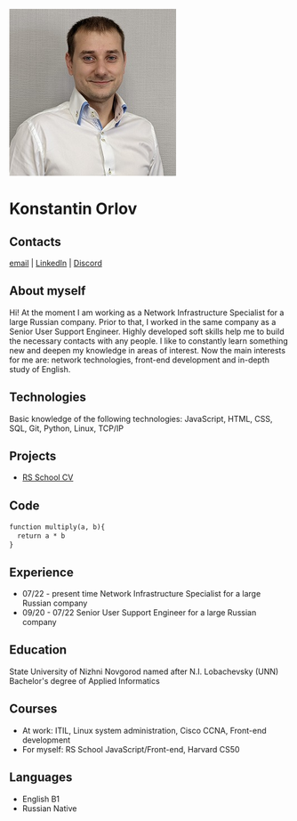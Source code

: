 ![It's me](/assets/images/me.jpg)
# **Konstantin Orlov**


## Contacts 
[email](mailto:orlov.ka@outlook.com) | [LinkedIn](https://www.linkedin.com/in/orlovka/) | [Discord](https://discordapp.com/users/1017486672671281292)


## About myself    
Hi! At the moment I am working as a Network Infrastructure Specialist for a large Russian company. Prior to that, I worked in the same company as a Senior User Support Engineer. Highly developed soft skills help me to build the necessary contacts with any people. I like to constantly learn something new and deepen my knowledge in areas of interest. Now the main interests for me are: network technologies, front-end development and in-depth study of English.


## Technologies
Basic knowledge of the following technologies: JavaScript, HTML, CSS, SQL, Git, Python, Linux, TCP/IP


## Projects
* [RS School CV](https://orlovka.github.io/rsschool-cv/)

## Code
```
function multiply(a, b){
  return a * b
}
```


## Experience
* 07/22 - present time Network Infrastructure Specialist for a large Russian company
* 09/20 - 07/22 Senior User Support Engineer for a large Russian company


## Education
State University of Nizhni Novgorod named after N.I. Lobachevsky (UNN)
    Bachelor's degree of Applied Informatics


## Courses
* At work: ITIL, Linux system administration, Cisco CCNA, Front-end development
* For myself: RS School JavaScript/Front-end, Harvard CS50


## Languages
* English B1
* Russian Native


